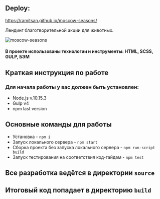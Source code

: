 ## Deploy: 
https://ramitsan.github.io/moscow-seasons/

Лендинг благотворительной акции для животных. 

![moscow-seasons](https://github.com/Ramitsan/moscow-seasons/assets/45296707/957c9cd9-9606-4703-a2f0-4d8a47682939)

#### В проекте использованы технологии и инструменты: HTML, SCSS, GULP, БЭМ

## Краткая инструкция по работе
### Для начала работы у вас должен быть установлен:
* Node.js v.10.15.3
* Gulp v4
* npm last version
## Основные команды для работы
* Установка - `npm i`
* Запуск локального сервера - `npm start`
* Сборка проекта без запуска локального сервера - `npm run-script build`
* Запуск тестирования на соответствия код-гайдам - `npm test`

## Все разработка ведётся в директории `source`
## Итоговый код попадает в директорию `build`
